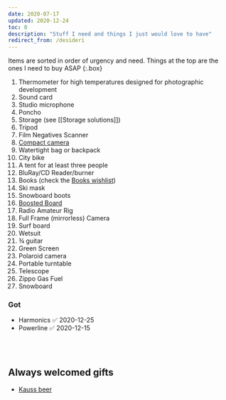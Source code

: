 ```yaml
---
date: 2020-07-17
updated: 2020-12-24
toc: 0
description: "Stuff I need and things I just would love to have"
redirect_from: /desideri
---
```

Items are sorted in order of urgency and need. Things at the top are the ones I need to buy ASAP
{:.box}

1. Thermometer for high temperatures designed for photographic development
1. Sound card
3. Studio microphone
4. Poncho
5. Storage (see [[Storage solutions]])
6. Tripod
7. Film Negatives Scanner
8. [Compact camera](https://www.wired.com/gallery/best-compact-cameras/ "Best compact camerad on WIRED")
9. Watertight bag or backpack
10. City bike
11. A tent for at least three people
13. BluRay/CD Reader/burner
14. Books (check the [Books wishlist](/Books#Wishlist))
16. Ski mask
17. Snowboard boots
18. [Boosted Board](https://boostedusa.com/collections/electric-skateboards "Electric skateboards on Boosted Board official website")
19. Radio Amateur Rig
20. Full Frame (mirrorless) Camera
21. Surf board
22. Wetsuit
23. ¾ guitar
24. Green Screen
25. Polaroid camera
26. Portable turntable
27. Telescope
28. Zippo Gas Fuel
29. Snowboard

### Got

- Harmonics ✅ 2020-12-25
- Powerline ✅ 2020-12-15

<br>
<br>

## Always welcomed gifts

- [Kauss beer](http://kauss.it "Kauss official website")